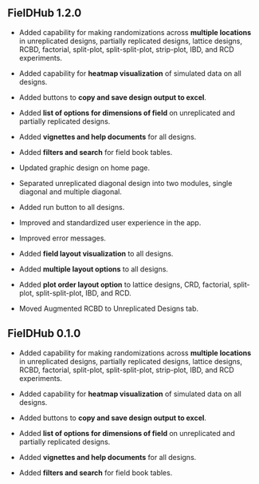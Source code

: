## FielDHub 1.2.0

* Added capability for making randomizations across **multiple locations** in unreplicated designs, partially replicated designs, lattice designs, RCBD, factorial, split-plot, split-split-plot, strip-plot, IBD, and RCD experiments.

* Added capability for **heatmap visualization** of simulated data on all designs. 

* Added buttons to **copy and save design output to excel**.

* Added **list of options for dimensions of field** on unreplicated and partially replicated designs.

* Added **vignettes and help documents** for all designs.

* Added **filters and search** for field book tables.

* Updated graphic design on home page. 

* Separated unreplicated diagonal design into two modules, single diagonal and multiple diagonal. 

* Added run button to all designs. 

* Improved and standardized user experience in the app. 

* Improved error messages.

* Added **field layout visualization** to all designs.

* Added **multiple layout options** to all designs.

* Added **plot order layout option** to lattice designs, CRD, factorial, split-plot, split-split-plot, IBD, and RCD.

* Moved Augmented RCBD to Unreplicated Designs tab.


## FielDHub 0.1.0

* Added capability for making randomizations across **multiple locations** in unreplicated designs, partially replicated designs, lattice designs, RCBD, factorial, split-plot, split-split-plot, strip-plot, IBD, and RCD experiments.

* Added capability for **heatmap visualization** of simulated data on all designs. 

* Added buttons to **copy and save design output to excel**.

* Added **list of options for dimensions of field** on unreplicated and partially replicated designs.

* Added **vignettes and help documents** for all designs.

* Added **filters and search** for field book tables.

